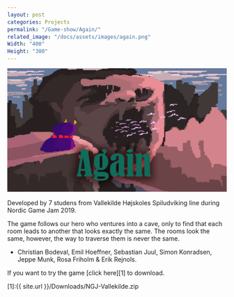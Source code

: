 ```yaml
---
layout: post
categories: Projects
permalink: "/Game-show/Again/"
related_image: "/docs/assets/images/again.png"
Width: "400"
Height: "300"
---
```

![My helpful screenshot](/docs/assets/images/again.png)

Developed by 7 studens from Vallekilde Højskoles Spiludviking line during Nordic Game Jam 2019.

The game follows our hero who ventures into a cave, only to find that each room leads to another that looks exactly the same.
The rooms look the same, however, the way to traverse them is never the same.

- Christian Bodeval, Emil Hoeffner, Sebastian Juul, Simon Konradsen, Jeppe Munk, Rosa Friholm & Erik Rejnols.

If you want to try the game [click here][1] to download.

[1]:{{ site.url }}/Downloads/NGJ-Vallekilde.zip
